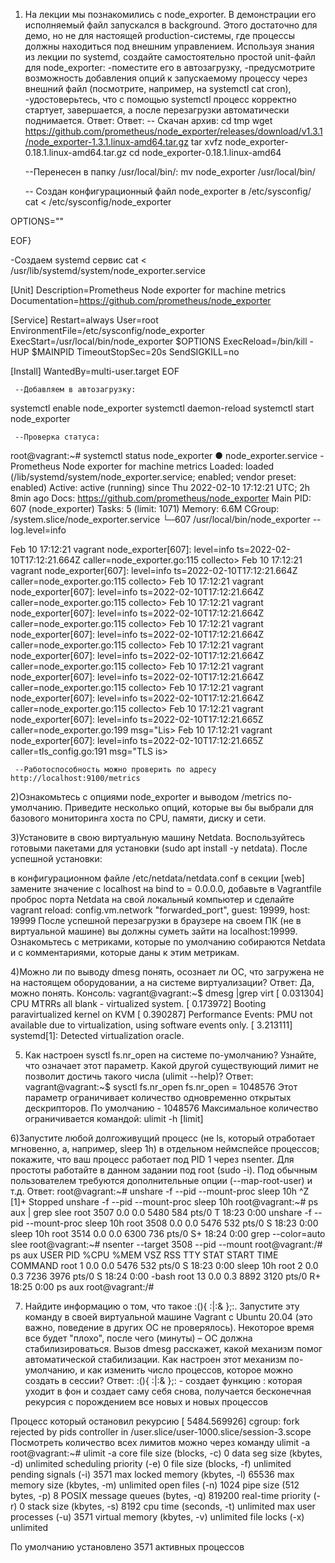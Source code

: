 1) На лекции мы познакомились с node_exporter. В демонстрации его исполняемый файл запускался в background. Этого достаточно для демо, но не для настоящей production-системы, где процессы должны находиться под внешним управлением. Используя знания из лекции по systemd, создайте самостоятельно простой unit-файл для node_exporter:
-поместите его в автозагрузку,
-предусмотрите возможность добавления опций к запускаемому процессу через внешний файл (посмотрите, например, на systemctl cat cron),
-удостоверьтесь, что с помощью systemctl процесс корректно стартует, завершается, а после перезагрузки автоматически поднимается.
Ответ:
Ответ:
     -- Скачан архив:
     сd tmp
     wget https://github.com/prometheus/node_exporter/releases/download/v1.3.1/node_exporter-1.3.1.linux-amd64.tar.gz
     tar xvfz node_exporter-0.18.1.linux-amd64.tar.gz
     cd node_exporter-0.18.1.linux-amd64

     --Перенесен в папку /usr/local/bin/:
mv node_exporter /usr/local/bin/

     -- Создан конфигурационный файл node_exporter в /etc/sysconfig/ 
cat <<EOF > /etc/sysconfig/node_exporter

OPTIONS=""

EOF}

-Создаем systemd сервис
сat <<EOF > /usr/lib/systemd/system/node_exporter.service

[Unit]
Description=Prometheus Node exporter for machine metrics
Documentation=https://github.com/prometheus/node_exporter

[Service]
Restart=always
User=root
EnvironmentFile=/etc/sysconfig/node_exporter
ExecStart=/usr/local/bin/node_exporter \$OPTIONS
ExecReload=/bin/kill -HUP \$MAINPID
TimeoutStopSec=20s
SendSIGKILL=no

[Install]
WantedBy=multi-user.target
EOF

     --Добавляем в автозагрузку:
systemctl enable node_exporter
systemctl daemon-reload
systemctl start node_exporter

     --Проверка статуса:
root@vagrant:~# systemctl status node_exporter
● node_exporter.service - Prometheus Node exporter for machine metrics
     Loaded: loaded (/lib/systemd/system/node_exporter.service; enabled; vendor preset: enabled)
     Active: active (running) since Thu 2022-02-10 17:12:21 UTC; 2h 8min ago
       Docs: https://github.com/prometheus/node_exporter
   Main PID: 607 (node_exporter)
      Tasks: 5 (limit: 1071)
     Memory: 6.6M
     CGroup: /system.slice/node_exporter.service
             └─607 /usr/local/bin/node_exporter --log.level=info

Feb 10 17:12:21 vagrant node_exporter[607]: level=info ts=2022-02-10T17:12:21.664Z caller=node_exporter.go:115 collecto>
Feb 10 17:12:21 vagrant node_exporter[607]: level=info ts=2022-02-10T17:12:21.664Z caller=node_exporter.go:115 collecto>
Feb 10 17:12:21 vagrant node_exporter[607]: level=info ts=2022-02-10T17:12:21.664Z caller=node_exporter.go:115 collecto>
Feb 10 17:12:21 vagrant node_exporter[607]: level=info ts=2022-02-10T17:12:21.664Z caller=node_exporter.go:115 collecto>
Feb 10 17:12:21 vagrant node_exporter[607]: level=info ts=2022-02-10T17:12:21.664Z caller=node_exporter.go:115 collecto>
Feb 10 17:12:21 vagrant node_exporter[607]: level=info ts=2022-02-10T17:12:21.664Z caller=node_exporter.go:115 collecto>
Feb 10 17:12:21 vagrant node_exporter[607]: level=info ts=2022-02-10T17:12:21.664Z caller=node_exporter.go:115 collecto>
Feb 10 17:12:21 vagrant node_exporter[607]: level=info ts=2022-02-10T17:12:21.664Z caller=node_exporter.go:115 collecto>
Feb 10 17:12:21 vagrant node_exporter[607]: level=info ts=2022-02-10T17:12:21.665Z caller=node_exporter.go:199 msg="Lis>
Feb 10 17:12:21 vagrant node_exporter[607]: level=info ts=2022-02-10T17:12:21.665Z caller=tls_config.go:191 msg="TLS is>
     
     --Работоспособность можно проверить по адресу http://localhost:9100/metrics

2)Ознакомьтесь с опциями node_exporter и выводом /metrics по-умолчанию. Приведите несколько опций, которые вы бы выбрали для базового мониторинга хоста по CPU, памяти, диску и сети.

3)Установите в свою виртуальную машину Netdata. Воспользуйтесь готовыми пакетами для установки (sudo apt install -y netdata). После успешной установки:

в конфигурационном файле /etc/netdata/netdata.conf в секции [web] замените значение с localhost на bind to = 0.0.0.0,
добавьте в Vagrantfile проброс порта Netdata на свой локальный компьютер и сделайте vagrant reload:
config.vm.network "forwarded_port", guest: 19999, host: 19999
После успешной перезагрузки в браузере на своем ПК (не в виртуальной машине) вы должны суметь зайти на localhost:19999. Ознакомьтесь с метриками, которые по умолчанию собираются Netdata и с комментариями, которые даны к этим метрикам.

4)Можно ли по выводу dmesg понять, осознает ли ОС, что загружена не на настоящем оборудовании, а на системе виртуализации?
Ответ:
Да, можно понять.
Консоль:
vagrant@vagrant:~$ dmesg |grep virt
[    0.031304] CPU MTRRs all blank - virtualized system.
[    0.173972] Booting paravirtualized kernel on KVM
[    0.390287] Performance Events: PMU not available due to virtualization, using software events only.
[    3.213111] systemd[1]: Detected virtualization oracle.

5) Как настроен sysctl fs.nr_open на системе по-умолчанию? Узнайте, что означает этот параметр. Какой другой существующий лимит не позволит достичь такого числа (ulimit --help)?
Ответ:
vagrant@vagrant:~$ sysctl fs.nr_open
fs.nr_open = 1048576
Этот параметр ограничивает количество одновременно открытых дескрипторов. По умолчанию - 1048576
Максимальное количество ограничивается командой: 
ulimit -h [limit]

6)Запустите любой долгоживущий процесс (не ls, который отработает мгновенно, а, например, sleep 1h) в отдельном неймспейсе процессов; покажите, что ваш процесс работает под PID 1 через nsenter. Для простоты работайте в данном задании под root (sudo -i). Под обычным пользователем требуются дополнительные опции (--map-root-user) и т.д.
Ответ:
root@vagrant:~# unshare -f --pid --mount-proc sleep 10h
^Z
[1]+  Stopped                 unshare -f --pid --mount-proc sleep 10h
root@vagrant:~# ps aux | grep slee
root        3507  0.0  0.0   5480   584 pts/0    T    18:23   0:00 unshare -f --pid --mount-proc sleep 10h
root        3508  0.0  0.0   5476   532 pts/0    S    18:23   0:00 sleep 10h
root        3514  0.0  0.0   6300   736 pts/0    S+   18:24   0:00 grep --color=auto slee
root@vagrant:~# nsenter --target 3508 --pid --mount
root@vagrant:/# ps aux
USER         PID %CPU %MEM    VSZ   RSS TTY      STAT START   TIME COMMAND
root           1  0.0  0.0   5476   532 pts/0    S    18:23   0:00 sleep 10h
root           2  0.0  0.3   7236  3976 pts/0    S    18:24   0:00 -bash
root          13  0.0  0.3   8892  3120 pts/0    R+   18:25   0:00 ps aux
root@vagrant:/#


7) Найдите информацию о том, что такое :(){ :|:& };:. Запустите эту команду в своей виртуальной машине Vagrant с Ubuntu 20.04 (это важно, поведение в других ОС не проверялось). Некоторое время все будет "плохо", после чего (минуты) – ОС должна стабилизироваться. Вызов dmesg расскажет, какой механизм помог автоматической стабилизации. Как настроен этот механизм по-умолчанию, и как изменить число процессов, которое можно создать в сессии?
Ответ:
:(){ :|:& };: - создает функцию : которая уходит в фон и создает саму себя снова, получается бесконечная рекурсия с порождением все новых и новых процессов

Процесс который остановил рекурсию
[ 5484.569926] cgroup: fork rejected by pids controller in /user.slice/user-1000.slice/session-3.scope
Посмотреть количество всех лимитов можно через команду ulimit -a
root@vagrant:~# ulimit -a
core file size          (blocks, -c) 0
data seg size           (kbytes, -d) unlimited
scheduling priority             (-e) 0
file size               (blocks, -f) unlimited
pending signals                 (-i) 3571
max locked memory       (kbytes, -l) 65536
max memory size         (kbytes, -m) unlimited
open files                      (-n) 1024
pipe size            (512 bytes, -p) 8
POSIX message queues     (bytes, -q) 819200
real-time priority              (-r) 0
stack size              (kbytes, -s) 8192
cpu time               (seconds, -t) unlimited
max user processes              (-u) 3571
virtual memory          (kbytes, -v) unlimited
file locks                      (-x) unlimited

 По умолчанию установлено 3571 активных процессов
